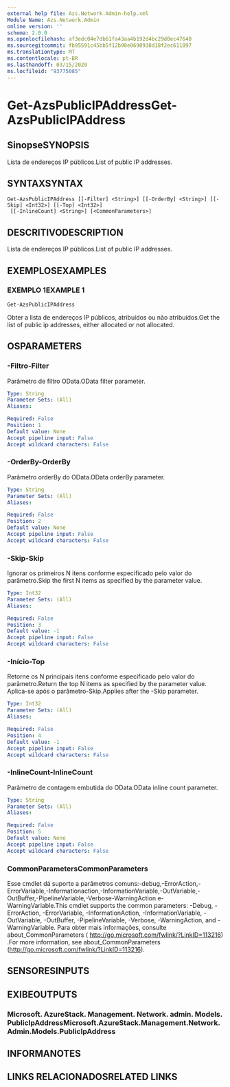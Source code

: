 ```yaml
---
external help file: Azs.Network.Admin-help.xml
Module Name: Azs.Network.Admin
online version: ''
schema: 2.0.0
ms.openlocfilehash: af3edc04e7db61fa43aa4b192d4bc29d0ec47640
ms.sourcegitcommit: fb95591c45bb5f12b98e0690938d18f2ec611897
ms.translationtype: MT
ms.contentlocale: pt-BR
ms.lasthandoff: 03/15/2020
ms.locfileid: "93775085"
---
```

# <span data-ttu-id="1a10d-101">Get-AzsPublicIPAddress</span><span class="sxs-lookup"><span data-stu-id="1a10d-101">Get-AzsPublicIPAddress</span></span>

## <span data-ttu-id="1a10d-102">Sinopse</span><span class="sxs-lookup"><span data-stu-id="1a10d-102">SYNOPSIS</span></span>
<span data-ttu-id="1a10d-103">Lista de endereços IP públicos.</span><span class="sxs-lookup"><span data-stu-id="1a10d-103">List of public IP addresses.</span></span>

## <span data-ttu-id="1a10d-104">SYNTAX</span><span class="sxs-lookup"><span data-stu-id="1a10d-104">SYNTAX</span></span>

```
Get-AzsPublicIPAddress [[-Filter] <String>] [[-OrderBy] <String>] [[-Skip] <Int32>] [[-Top] <Int32>]
 [[-InlineCount] <String>] [<CommonParameters>]
```

## <span data-ttu-id="1a10d-105">DESCRITIVO</span><span class="sxs-lookup"><span data-stu-id="1a10d-105">DESCRIPTION</span></span>
<span data-ttu-id="1a10d-106">Lista de endereços IP públicos.</span><span class="sxs-lookup"><span data-stu-id="1a10d-106">List of public IP addresses.</span></span>

## <span data-ttu-id="1a10d-107">EXEMPLOS</span><span class="sxs-lookup"><span data-stu-id="1a10d-107">EXAMPLES</span></span>

### <span data-ttu-id="1a10d-108">EXEMPLO 1</span><span class="sxs-lookup"><span data-stu-id="1a10d-108">EXAMPLE 1</span></span>
```
Get-AzsPublicIPAddress
```

<span data-ttu-id="1a10d-109">Obter a lista de endereços IP públicos, atribuídos ou não atribuídos.</span><span class="sxs-lookup"><span data-stu-id="1a10d-109">Get the list of public ip addresses, either allocated or not allocated.</span></span>

## <span data-ttu-id="1a10d-110">OS</span><span class="sxs-lookup"><span data-stu-id="1a10d-110">PARAMETERS</span></span>

### <span data-ttu-id="1a10d-111">-Filtro</span><span class="sxs-lookup"><span data-stu-id="1a10d-111">-Filter</span></span>
<span data-ttu-id="1a10d-112">Parâmetro de filtro OData.</span><span class="sxs-lookup"><span data-stu-id="1a10d-112">OData filter parameter.</span></span>

```yaml
Type: String
Parameter Sets: (All)
Aliases:

Required: False
Position: 1
Default value: None
Accept pipeline input: False
Accept wildcard characters: False
```

### <span data-ttu-id="1a10d-113">-OrderBy</span><span class="sxs-lookup"><span data-stu-id="1a10d-113">-OrderBy</span></span>
<span data-ttu-id="1a10d-114">Parâmetro orderBy do OData.</span><span class="sxs-lookup"><span data-stu-id="1a10d-114">OData orderBy parameter.</span></span>

```yaml
Type: String
Parameter Sets: (All)
Aliases:

Required: False
Position: 2
Default value: None
Accept pipeline input: False
Accept wildcard characters: False
```

### <span data-ttu-id="1a10d-115">-Skip</span><span class="sxs-lookup"><span data-stu-id="1a10d-115">-Skip</span></span>
<span data-ttu-id="1a10d-116">Ignorar os primeiros N itens conforme especificado pelo valor do parâmetro.</span><span class="sxs-lookup"><span data-stu-id="1a10d-116">Skip the first N items as specified by the parameter value.</span></span>

```yaml
Type: Int32
Parameter Sets: (All)
Aliases:

Required: False
Position: 3
Default value: -1
Accept pipeline input: False
Accept wildcard characters: False
```

### <span data-ttu-id="1a10d-117">-Início</span><span class="sxs-lookup"><span data-stu-id="1a10d-117">-Top</span></span>
<span data-ttu-id="1a10d-118">Retorne os N principais itens conforme especificado pelo valor do parâmetro.</span><span class="sxs-lookup"><span data-stu-id="1a10d-118">Return the top N items as specified by the parameter value.</span></span>
<span data-ttu-id="1a10d-119">Aplica-se após o parâmetro-Skip.</span><span class="sxs-lookup"><span data-stu-id="1a10d-119">Applies after the -Skip parameter.</span></span>

```yaml
Type: Int32
Parameter Sets: (All)
Aliases:

Required: False
Position: 4
Default value: -1
Accept pipeline input: False
Accept wildcard characters: False
```

### <span data-ttu-id="1a10d-120">-InlineCount</span><span class="sxs-lookup"><span data-stu-id="1a10d-120">-InlineCount</span></span>
<span data-ttu-id="1a10d-121">Parâmetro de contagem embutida do OData.</span><span class="sxs-lookup"><span data-stu-id="1a10d-121">OData inline count parameter.</span></span>

```yaml
Type: String
Parameter Sets: (All)
Aliases:

Required: False
Position: 5
Default value: None
Accept pipeline input: False
Accept wildcard characters: False
```

### <span data-ttu-id="1a10d-122">CommonParameters</span><span class="sxs-lookup"><span data-stu-id="1a10d-122">CommonParameters</span></span>
<span data-ttu-id="1a10d-123">Esse cmdlet dá suporte a parâmetros comuns:-debug,-ErrorAction,-ErrorVariable,-Informationaction,-InformationVariable,-OutVariable,-OutBuffer,-PipelineVariable,-Verbose-WarningAction e-WarningVariable.</span><span class="sxs-lookup"><span data-stu-id="1a10d-123">This cmdlet supports the common parameters: -Debug, -ErrorAction, -ErrorVariable, -InformationAction, -InformationVariable, -OutVariable, -OutBuffer, -PipelineVariable, -Verbose, -WarningAction, and -WarningVariable.</span></span> <span data-ttu-id="1a10d-124">Para obter mais informações, consulte about_CommonParameters ( http://go.microsoft.com/fwlink/?LinkID=113216) .</span><span class="sxs-lookup"><span data-stu-id="1a10d-124">For more information, see about_CommonParameters (http://go.microsoft.com/fwlink/?LinkID=113216).</span></span>

## <span data-ttu-id="1a10d-125">SENSORES</span><span class="sxs-lookup"><span data-stu-id="1a10d-125">INPUTS</span></span>

## <span data-ttu-id="1a10d-126">EXIBE</span><span class="sxs-lookup"><span data-stu-id="1a10d-126">OUTPUTS</span></span>

### <span data-ttu-id="1a10d-127">Microsoft. AzureStack. Management. Network. admin. Models. PublicIpAddress</span><span class="sxs-lookup"><span data-stu-id="1a10d-127">Microsoft.AzureStack.Management.Network.Admin.Models.PublicIpAddress</span></span>

## <span data-ttu-id="1a10d-128">INFORMA</span><span class="sxs-lookup"><span data-stu-id="1a10d-128">NOTES</span></span>

## <span data-ttu-id="1a10d-129">LINKS RELACIONADOS</span><span class="sxs-lookup"><span data-stu-id="1a10d-129">RELATED LINKS</span></span>
